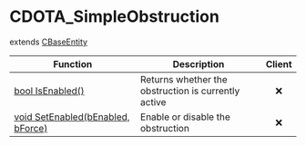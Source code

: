 # CDOTA_SimpleObstruction
extends [CBaseEntity](../CBaseEntity)

Function|Description|Client
--|--|:--:
[bool IsEnabled()](IsEnabled)|Returns whether the obstruction is currently active|❌
[void SetEnabled(bEnabled, bForce)](SetEnabled)|Enable or disable the obstruction|❌
